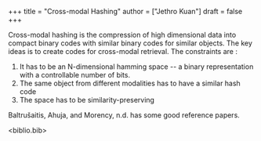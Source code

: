 +++
title = "Cross-modal Hashing"
author = ["Jethro Kuan"]
draft = false
+++

Cross-modal hashing is the compression of high dimensional data into
compact binary codes with similar binary codes for similar objects.
The key ideas is to create codes for cross-modal retrieval. The
constraints are :

1.  It has to be an N-dimensional hamming space -- a binary
    representation with a controllable number of bits.
2.  The same object from different modalities has to have a similar
    hash code
3.  The space has to be similarity-preserving

Baltrušaitis, Ahuja, and Morency, n.d. has some good reference
papers.

<biblio.bib>